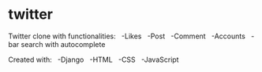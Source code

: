 # twitter

Twitter clone with functionalities:
&nbsp; -Likes
&nbsp; -Post
&nbsp; -Comment
&nbsp; -Accounts
&nbsp; -bar search with autocomplete

Created with:
&nbsp; -Django
&nbsp; -HTML
&nbsp; -CSS
&nbsp; -JavaScript

